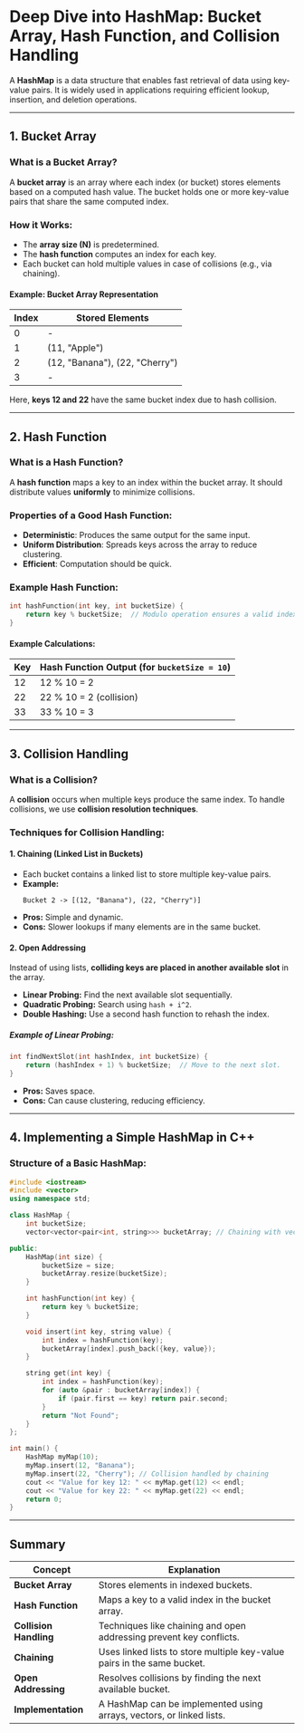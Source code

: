 # Deep Dive into HashMap: Bucket Array, Hash Function, and Collision Handling

A **HashMap** is a data structure that enables fast retrieval of data using key-value pairs. It is widely used in applications requiring efficient lookup, insertion, and deletion operations.

---

## 1. Bucket Array
### What is a Bucket Array?
A **bucket array** is an array where each index (or bucket) stores elements based on a computed hash value. The bucket holds one or more key-value pairs that share the same computed index.

### How it Works:
- The **array size (N)** is predetermined.
- The **hash function** computes an index for each key.
- Each bucket can hold multiple values in case of collisions (e.g., via chaining).

#### **Example:** Bucket Array Representation
| Index | Stored Elements |
|--------|----------------|
| 0 | - |
| 1 | (11, "Apple") |
| 2 | (12, "Banana"), (22, "Cherry") |
| 3 | - |

Here, **keys 12 and 22** have the same bucket index due to hash collision.

---

## 2. Hash Function
### What is a Hash Function?
A **hash function** maps a key to an index within the bucket array. It should distribute values **uniformly** to minimize collisions.

### Properties of a Good Hash Function:
- **Deterministic**: Produces the same output for the same input.
- **Uniform Distribution**: Spreads keys across the array to reduce clustering.
- **Efficient**: Computation should be quick.

### **Example Hash Function:**
```cpp
int hashFunction(int key, int bucketSize) {
    return key % bucketSize;  // Modulo operation ensures a valid index.
}
```

#### Example Calculations:
| Key | Hash Function Output (for `bucketSize = 10`) |
|------|------------------|
| 12 | 12 % 10 = 2 |
| 22 | 22 % 10 = 2 (collision) |
| 33 | 33 % 10 = 3 |

---

## 3. Collision Handling
### What is a Collision?
A **collision** occurs when multiple keys produce the same index. To handle collisions, we use **collision resolution techniques**.

### **Techniques for Collision Handling:**

#### **1. Chaining (Linked List in Buckets)**
- Each bucket contains a linked list to store multiple key-value pairs.
- **Example:**
    ```
    Bucket 2 -> [(12, "Banana"), (22, "Cherry")]
    ```
- **Pros:** Simple and dynamic.
- **Cons:** Slower lookups if many elements are in the same bucket.

#### **2. Open Addressing**
Instead of using lists, **colliding keys are placed in another available slot** in the array.

- **Linear Probing:** Find the next available slot sequentially.
- **Quadratic Probing:** Search using `hash + i^2`.
- **Double Hashing:** Use a second hash function to rehash the index.

##### **Example of Linear Probing:**
```cpp
int findNextSlot(int hashIndex, int bucketSize) {
    return (hashIndex + 1) % bucketSize;  // Move to the next slot.
}
```
- **Pros:** Saves space.
- **Cons:** Can cause clustering, reducing efficiency.

---

## 4. Implementing a Simple HashMap in C++
### **Structure of a Basic HashMap:**
```cpp
#include <iostream>
#include <vector>
using namespace std;

class HashMap {
    int bucketSize;
    vector<vector<pair<int, string>>> bucketArray; // Chaining with vectors

public:
    HashMap(int size) {
        bucketSize = size;
        bucketArray.resize(bucketSize);
    }

    int hashFunction(int key) {
        return key % bucketSize;
    }

    void insert(int key, string value) {
        int index = hashFunction(key);
        bucketArray[index].push_back({key, value});
    }

    string get(int key) {
        int index = hashFunction(key);
        for (auto &pair : bucketArray[index]) {
            if (pair.first == key) return pair.second;
        }
        return "Not Found";
    }
};

int main() {
    HashMap myMap(10);
    myMap.insert(12, "Banana");
    myMap.insert(22, "Cherry"); // Collision handled by chaining
    cout << "Value for key 12: " << myMap.get(12) << endl;
    cout << "Value for key 22: " << myMap.get(22) << endl;
    return 0;
}
```

---

## Summary
| Concept | Explanation |
|---------|------------|
| **Bucket Array** | Stores elements in indexed buckets. |
| **Hash Function** | Maps a key to a valid index in the bucket array. |
| **Collision Handling** | Techniques like chaining and open addressing prevent key conflicts. |
| **Chaining** | Uses linked lists to store multiple key-value pairs in the same bucket. |
| **Open Addressing** | Resolves collisions by finding the next available bucket. |
| **Implementation** | A HashMap can be implemented using arrays, vectors, or linked lists. |
